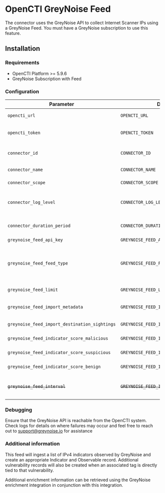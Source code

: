 # OpenCTI GreyNoise Feed

The connector uses the GreyNoise API to collect Internet Scanner IPs using a GreyNoise Feed.
You must have a GreyNoise subscription to use this feature.

## Installation

### Requirements

- OpenCTI Platform >= 5.9.6
- GreyNoise Subscription with Feed

### Configuration

| Parameter                                     | Docker envvar                                 | Mandatory | Description                                                                                                                         |
| --------------------------------------------- | --------------------------------------------- | --------- | ----------------------------------------------------------------------------------------------------------------------------------- |
| `opencti_url`                                 | `OPENCTI_URL`                                 | Yes       | The URL of the OpenCTI platform.                                                                                                    |
| `opencti_token`                               | `OPENCTI_TOKEN`                               | Yes       | The default admin token configured in the OpenCTI platform parameters file.                                                         |
| `connector_id`                                | `CONNECTOR_ID`                                | Yes       | A valid arbitrary `UUIDv4` that must be unique for this connector.                                                                  |
| `connector_name`                              | `CONNECTOR_NAME`                              | Yes       | Indicates the name is `GreyNoise Feed`                                                                                              |
| `connector_scope`                             | `CONNECTOR_SCOPE`                             | Yes       | Indicates the scope is `greynoisefeed`                                                                                              |
| `connector_log_level`                         | `CONNECTOR_LOG_LEVEL`                         | Yes       | The log level for this connector, could be `debug`, `info`, `warn` or `error` (less verbose).                                       |
| `connector_duration_period`                   | `CONNECTOR_DURATION_PERIOD`                   | No        | The number of hours between two runs of the connector (default: 24H)                                                                |
| `greynoise_feed_api_key`                      | `GREYNOISE_FEED_API_KEY`                      | Yes       | Your GreyNoise API KEY                                                                                                              |
| `greynoise_feed_feed_type`                    | `GREYNOISE_FEED_FEED_TYPE`                    | No        | Type of Feed to import (benign, malicious, suspicious, benign+malicious, malicious+suspicious, benign+suspicious+malicious, or all) |
| `greynoise_feed_limit`                        | `GREYNOISE_FEED_LIMIT`                        | No        | Max number of indicators to ingest                                                                                                  |
| `greynoise_feed_import_metadata`              | `GREYNOISE_FEED_IMPORT_METADATA`              | No        | Import metadata (cities, sightings, etc.) (can generate a lot!)                                                                     |
| `greynoise_feed_import_destination_sightings` | `GREYNOISE_FEED_IMPORT_DESTINATION_SIGHTINGS` | No        | Import indicator's countries (from metadata) as a Sighting.                                                                         |
| `greynoise_feed_indicator_score_malicious`    | `GREYNOISE_FEED_INDICATOR_SCORE_MALICIOUS`    | No        | Default indicator score for malicious indicators                                                                                    |
| `greynoise_feed_indicator_score_suspicious`   | `GREYNOISE_FEED_INDICATOR_SCORE_SUSPICIOUS`   | No        | Default indicator score for suspicious indicators                                                                                   |
| `greynoise_feed_indicator_score_benign`       | `GREYNOISE_FEED_INDICATOR_SCORE_BENIGN`       | No        | Default indicator score for benign indicators                                                                                       |
| ~~`greynoise_feed_interval`~~                 | ~~`GREYNOISE_FEED_INTERVAL`~~                 | ~~Yes~~   | ~~Number of hours between runs~~ (Deprecated, use `connector_duration_period` instead)                                              |

### Debugging

Ensure that the GreyNoise API is reachable from the OpenCTI system. Check logs for details on where failures may occur and feel free to reach out to [support@greynoise.io](mailto:support@greynoise.io) for assistance

### Additional information

This feed will ingest a list of IPv4 indicators observed by GreyNoise and create an appropriate Indicator and Observable record. Additional vulnerability records will also be created when an associated tag is directly tied to that vulnerability.

Additional enrichment information can be retrieved using the GreyNoise enrichment integration in conjunction with this integration.
